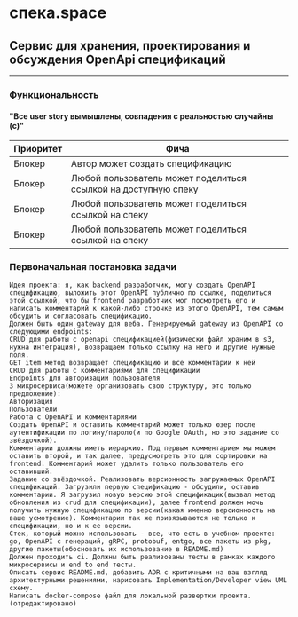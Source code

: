 # спека.space

## Сервис для хранения, проектирования и обсуждения OpenApi спецификаций

---

### Функциональность
#### "Все user story вымышлены, совпадения с реальностью случайны (с)"

| Приоритет     | Фича                                                            |  
| ------------- |------------------                                               | 
| Блокер        | Автор может создать спецификацию                                |  
| Блокер        | Любой пользователь может поделиться ссылкой на доступную спеку  |
| Блокер        | Любой пользователь может поделиться ссылкой на спеку            | 
| Блокер        | Любой пользователь может поделиться ссылкой на спеку            | 


### Первоначальная постановка задачи
```
Идея проекта: я, как backend разработчик, могу создать OpenAPI спецификацию, выложить этот OpenAPI публично по ссылке, поделиться этой ссылкой, что бы frontend разработчик мог посмотреть его и написать комментарий к какой-либо строчке из этого OpenAPI, тем самым обсудить и согласовать спецификацию.
Должен быть один gateway для веба. Генерируемый gateway из OpenAPI со следующими endpoints:
CRUD для работы с openapi спецификацией(физически файл храним в s3, нужна интеграция), возвращаем только ссылку на него и другие нужные поля.
GET item метод возвращает спецификацию и все комментарии к ней
CRUD для работы с комментариями для спецификации
Endpoints для авторизации пользователя
3 микросервиса(можете организовать свою структуру, это только предложение):
Авторизация
Пользователи
Работа с OpenAPI и комментариями
Создать OpenAPI и оставить комментарий может только юзер после аутентификации по логину/паролю(и по Google OAuth, но это задание со звёздочкой).
Комментарии должны иметь иерархию. Под первым комментарием мы можем оставить второй, и так далее, предусмотреть это для сортировки на frontend. Комментарий может удалить только пользователь его оставивший.
Задание со звёздочкой. Реализовать версионность загружаемых OpenAPI спецификаций. Загрузили первую спецификацию - обсудили, оставив комментарии. Я загрузил новую версию этой спецификацию(вызвал метод обновления из crud для спецификации), далее frontend должен мочь получить нужную спецификацию по версии(какая именно версионность на ваше усмотрение). Комментарии так же привязываются не только к спецификации, но и к ее версии.
Стек, который можно использовать - все, что есть в учебном проекте: go, OpenAPI с генераций, gRPC, protobuf, entgo, все пакеты из pkg, другие пакеты(обосновать их использование в README.md)
Должен проходить ci. Должны быть реализованы тесты в рамках каждого микросервисы и end to end тесты.
Описать сервис README.md, добавить ADR с критичными на ваш взгляд архитектурными решениями, нарисовать Implementation/Developer view UML схему.
Написать docker-compose файл для локальной развертки проекта. (отредактировано) 
```


